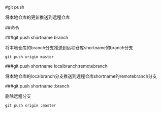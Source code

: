 #git push

将本地仓库的更新推送到远程仓库

##命令

###git push shortname branch

将本地仓库的branch分支推送到远程仓库shortname的branch分支

```
git push origin master
```

###git push shortname localbranch:remotebranch

将本地仓库的localbranch分支推送到远程仓库shortname的remotebranch分支

###git push shortname :branch

删除远程分支

```
git push origin :master
```